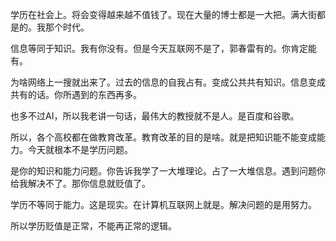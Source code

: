 学历在社会上。将会变得越来越不值钱了。现在大量的博士都是一大把。满大街都是的。我那个时代。

信息等同于知识。我有你没有。但是今天互联网不是了，郭春雷有的。你肯定能有。

为啥网络上一搜就出来了。过去的信息的自我占有。变成公共共有知识。信息变成共有的话。你所遇到的东西再多。

也多不过AI，所以我老讲一句话，最伟大的教授就不是人。是百度和谷歌。

所以，各个高校都在做教育改革。教育改革的目的是啥。就是把知识能不能变成能力。今天就根本不是学历问题。

是你的知识和能力问题。你告诉我学了一大堆理论。占了一大堆信息。遇到问题你给我解决不了。那你信息就贬值了。

学历不等同于能力。这是现实。在计算机互联网上就是。解决问题的是用努力。

所以学历贬值是正常，不能再正常的逻辑。